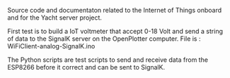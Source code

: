 Source code and documentaton related to the Internet of Things onboard and for the Yacht server project.

First test is to build a IoT voltmeter that accept 0-18 Volt and send a string of data to the SignalK server 
on the OpenPlotter computer. File is : WiFiClient-analog-SignalK.ino

The Python scripts are test scripts to send and receive data from the ESP8266 before it correct and can 
be sent to SignalK.
